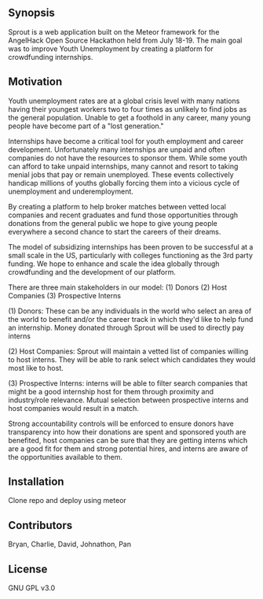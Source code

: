 ## Synopsis

Sprout is a web application built on the Meteor framework for the AngelHack Open Source Hackathon held from July 18-19. The main goal was to improve Youth Unemployment by creating a platform for crowdfunding internships.

## Motivation

Youth unemployment rates are at a global crisis level with many nations having their youngest workers two to four times as unlikely to find jobs as the general population.  Unable to get a foothold in any career, many young people have become part of a "lost generation."  

Internships have become a critical tool for youth employment and career development.  Unfortunately many internships are unpaid and often companies do not have the resources to sponsor them.  While some youth can afford to take unpaid internships, many cannot and resort to taking menial jobs that pay or remain unemployed.  These events collectively handicap millions of youths globally forcing them into a vicious cycle of unemployment and underemployment.

By creating a platform to help broker matches between vetted local companies and recent graduates and fund those opportunities through donations from the general public we hope to give young people everywhere a second chance to start the careers of their dreams.  

The model of subsidizing internships has been proven to be successful at a small scale in the US, particularly with colleges functioning as the 3rd party funding.  We hope to enhance and scale the idea globally through crowdfunding and the development of our platform.

There are three main stakeholders in our model: (1) Donors (2) Host Companies (3) Prospective Interns

(1) Donors: These can be any individuals in the world who select an area of the world to benefit and/or the career track in which they'd like to help fund an internship.  Money donated through Sprout will be used to directly pay interns 

(2) Host Companies: Sprout will maintain a vetted list of companies willing to host interns.  They will be able to rank select which candidates they would most like to host.

(3) Prospective Interns: interns will be able to filter search companies that might be a good internship host for them through proximity and industry/role relevance.  Mutual selection between prospective interns and host companies would result in a match.

Strong accountability controls will be enforced to ensure donors have transparency into how their donations are spent and sponsored youth are benefited, host companies can be sure that they are getting interns which are a good fit for them and strong potential hires, and interns are aware of the opportunities available to them.


## Installation

Clone repo and deploy using meteor

## Contributors

Bryan, Charlie, David, Johnathon, Pan

## License

GNU GPL v3.0